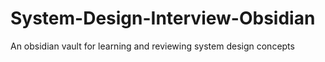 # System-Design-Interview-Obsidian
An obsidian vault for learning and reviewing system design concepts

